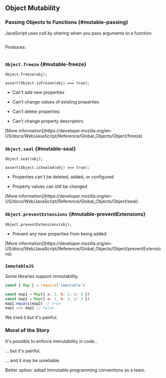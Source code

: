 ## Object Mutability

### Passing Objects to Functions {#mutable-passing}

JavaScript uses *call by sharing* when you pass arguments to a
function:

~~~ {.javascript insert="../../../src/examples/js/mutability.js"}
~~~

Produces:

~~~ {.javascript exec="node ../../../src/examples/js/mutability.js"}
~~~

### `Object.freeze` {#mutable-freeze}

~~~ {.javascript}
Object.freeze(obj);

assert(Object.isFrozen(obj) === true);
~~~

  * Can't add new properties

  * Can't change values of existing properties

  * Can't delete properties

  * Can't change property descriptors

<div class="notes">
[More information](https://developer.mozilla.org/en-US/docs/Web/JavaScript/Reference/Global_Objects/Object/freeze)
</div>

### `Object.seal` {#mutable-seal}

~~~ {.javascript}
Object.seal(obj);

assert(Object.isSealed(obj) === true);
~~~

  * Properties can't be deleted, added, or configured

  * Property values can still be changed

<div class="notes">
[More information](https://developer.mozilla.org/en-US/docs/Web/JavaScript/Reference/Global_Objects/Object/seal).
</div>

### `Object.preventExtensions` {#mutable-preventExtensions}

~~~ {.javascript}
Object.preventExtensions(obj);
~~~

  * Prevent any new properties from being added

<div class="notes">
[More information](https://developer.mozilla.org/en-US/docs/Web/JavaScript/Reference/Global_Objects/Object/preventExtensions)
</div>

### `ImmutableJS`

Some libraries support immutability.

```javascript
const { Map } = require('immutable')

const map1 = Map({ a: 1, b: 2, c: 3 })
const map2 = Map({ a: 1, b: 2, c: 3 })
map1.equals(map2) // true
map1 === map2 // false
```

We tried it but it's painful.

### Moral of the Story

It's *possible* to enforce immutability in code...

... but it's painful.

... and it may be unreliable.

Better option: adopt immutable programming conventions as a team.
